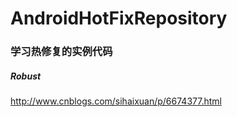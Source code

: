 # AndroidHotFixRepository
### 学习热修复的实例代码


##### Robust

http://www.cnblogs.com/sihaixuan/p/6674377.html
